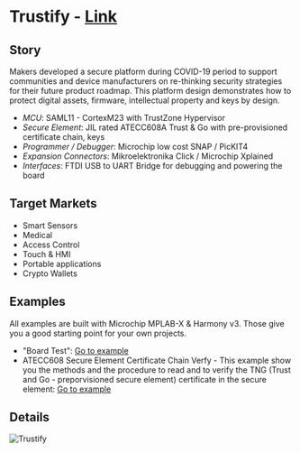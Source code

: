 **Trustify** - [Link](https://)
====================================================

**Story**
------------------------
Makers developed a secure platform during COVID-19 period to support communities and device manufacturers on re-thinking security strategies for their future product roadmap. This platform design demonstrates how to protect digital assets, firmware, intellectual property and keys by design. 

  - *MCU*: SAML11 - CortexM23 with TrustZone Hypervisor 
  - *Secure Element*: JIL rated ATECC608A Trust & Go with pre-provisioned certificate chain, keys
  - *Programmer / Debugger*: Microchip low cost SNAP / PicKIT4
  - *Expansion Connectors*: Mikroelektronika Click / Microchip Xplained
  - *Interfaces*: FTDI USB to UART Bridge for debugging and powering the board
 
 **Target Markets**
------------------------
  - Smart Sensors
  - Medical 
  - Access Control
  - Touch & HMI
  - Portable applications
  - Crypto Wallets

**Examples**
------------------------
All examples are built with Microchip MPLAB-X & Harmony v3. Those give you a good starting point for your own projects.
  - "Board Test": [Go to example](https://github.com/jpiwek/trustify/tree/master/software/examples/Board_Test)
  - ATECC608 Secure Element Certificate Chain Verfy - This example show you the methods and the procedure to read and to verify the TNG (Trust and Go - preporvisioned secure element) certificate in the secure element: [Go to example](https://github.com/jpiwek/trustify/tree/master/software/examples/Trust_and_Go)
  
**Details**
------------------------

![Trustify](images/overview.png)
